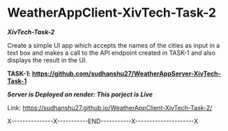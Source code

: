 # WeatherAppClient-XivTech-Task-2   

***XivTech-Task-2***  

Create a simple UI app which accepts the names of the cities as input in a text box and makes a call to the API endpoint created in TASK-1 and also displays the result in the UI.  
  
**TASK-1:  https://github.com/sudhanshu27/WeatherAppServer-XivTech-Task-1**  

    
***Server is Deployed on render: This porject is Live***   

Link: https://sudhanshu27.github.io/WeatherAppClient-XivTech-Task-2/
  
  
X---------------X-----------END-----------X---------------------X
